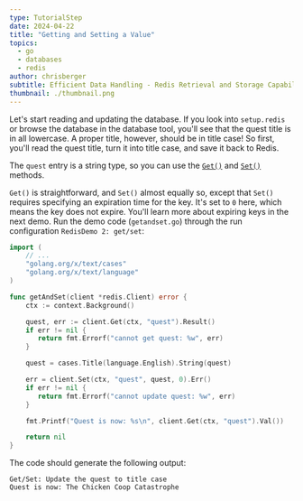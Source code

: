 ```yaml
---
type: TutorialStep
date: 2024-04-22
title: "Getting and Setting a Value"
topics:
  - go
  - databases
  - redis
author: chrisberger
subtitle: Efficient Data Handling - Redis Retrieval and Storage Capabilities
thumbnail: ./thumbnail.png
---
```


Let's start reading and updating the database. If you look into `setup.redis` or browse the database in the database tool, you'll see that the quest title is in all lowercase. A proper title, however, should be in title case! So first, you'll read the quest title, turn it into title case, and save it back to Redis.

The `quest` entry is a string type, so you can use the [`Get()`](https://pkg.go.dev/github.com/redis/go-redis/v9#Client.Get) and [`Set()`](https://pkg.go.dev/github.com/redis/go-redis/v9#Client.Set) methods.

`Get()` is straightforward, and `Set()` almost equally so, except that `Set()` requires specifying an expiration time for the key. It's set to `0` here, which means the key does not expire. You'll learn more about expiring keys in the next demo. Run the demo code (`getandset.go`) through the run configuration `RedisDemo 2: get/set`:

```go
import (
    // ...
    "golang.org/x/text/cases"
    "golang.org/x/text/language"
)

func getAndSet(client *redis.Client) error {
    ctx := context.Background()

    quest, err := client.Get(ctx, "quest").Result()
    if err != nil {
       return fmt.Errorf("cannot get quest: %w", err)
    }

    quest = cases.Title(language.English).String(quest)

    err = client.Set(ctx, "quest", quest, 0).Err()
    if err != nil {
       return fmt.Errorf("cannot update quest: %w", err)
    }

    fmt.Printf("Quest is now: %s\n", client.Get(ctx, "quest").Val())

    return nil
}
```

The code should generate the following output:

```
Get/Set: Update the quest to title case
Quest is now: The Chicken Coop Catastrophe
```
